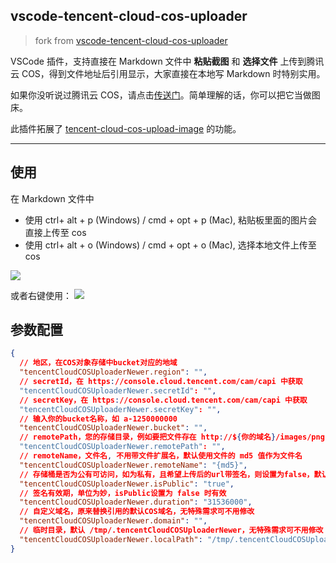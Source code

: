 ## vscode-tencent-cloud-cos-uploader

> fork from [vscode-tencent-cloud-cos-uploader](https://github.com/gggwvg/vscode-tencent-cloud-cos-uploader)

VSCode 插件，支持直接在 Markdown 文件中 **粘贴截图** 和 **选择文件** 上传到腾讯云 COS，得到文件地址后引用显示，大家直接在本地写 Markdown 时特别实用。

如果你没听说过腾讯云 COS，请点击[传送门](https://cloud.tencent.com/product/cos)。简单理解的话，你可以把它当做图床。

此插件拓展了 [tencent-cloud-cos-upload-image](https://github.com/Galen-Yip/tencent-cloud-cos-upload-image) 的功能。

---

## 使用

在 Markdown 文件中

- 使用 ctrl+ alt + p (Windows) / cmd + opt + p (Mac), 粘贴板里面的图片会直接上传至 cos
- 使用 ctrl+ alt + o (Windows) / cmd + opt + o (Mac), 选择本地文件上传至 cos

![](https://cdn.gaogangsever.cn/images/94d9237835f5815716e5896ebf206a90.png)

或者右键使用：
![](https://cdn.gaogangsever.cn/images/3e0928142b11a68f9a843f7221968be4.png)

## 参数配置


```json
{
  // 地区，在COS对象存储中bucket对应的地域
  "tencentCloudCOSUploaderNewer.region": "",
  // secretId，在 https://console.cloud.tencent.com/cam/capi 中获取
  "tencentCloudCOSUploaderNewer.secretId": "",
  // secretKey，在 https://console.cloud.tencent.com/cam/capi 中获取
  "tencentCloudCOSUploaderNewer.secretKey": "",
  // 输入你的bucket名称，如 a-1250000000
  "tencentCloudCOSUploaderNewer.bucket": "",
  // remotePath，您的存储目录，例如要把文件存在 http://${你的域名}/images/png 这个目录下，则这里填写images/png。默认为空，即存储在根路径下
  "tencentCloudCOSUploaderNewer.remotePath": "",
  // remoteName，文件名, 不用带文件扩展名，默认使用文件的 md5 值作为文件名
  "tencentCloudCOSUploaderNewer.remoteName": "{md5}",
  // 存储桶是否为公有可访问，如为私有，且希望上传后的url带签名，则设置为false，默认是 true
  "tencentCloudCOSUploaderNewer.isPublic": "true",
  // 签名有效期，单位为妙，isPublic设置为 false 时有效
  "tencentCloudCOSUploaderNewer.duration": "31536000",
  // 自定义域名，原来替换引用的默认COS域名，无特殊需求可不用修改
  "tencentCloudCOSUploaderNewer.domain": "",
  // 临时目录，默认 /tmp/.tencentCloudCOSUploaderNewer，无特殊需求可不用修改
  "tencentCloudCOSUploaderNewer.localPath": "/tmp/.tencentCloudCOSUploaderNewer"
}
```
